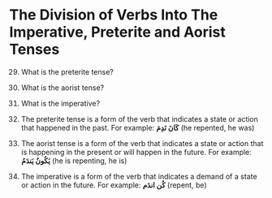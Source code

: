 The Division of Verbs Into The Imperative, Preterite and Aorist Tenses
======================================================================

29. What is the preterite tense?

30. What is the aorist tense?

31. What is the imperative?

29. The preterite tense is a form of the verb that indicates a state or
action that happened in the past. For example: **کَانَ نَدِمَ** (he
repented, he was)

30. The aorist tense is a form of the verb that indicates a state or
action that is happening in the present or will happen in the future.
For example: **یَکُونُ یَندَمُ** (he is repenting, he is)

31. The imperative is a form of the verb that indicates a demand of a
state or action in the future. For example: **کُن اندَم** (repent, be)


